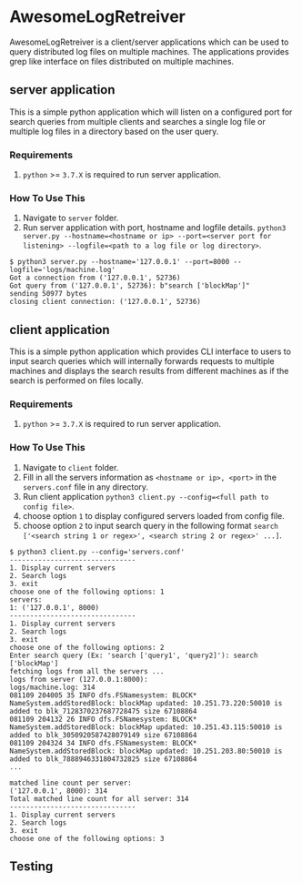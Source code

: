 # AwesomeLogRetreiver

AwesomeLogRetreiver is a client/server applications which can be used to query distributed log files on multiple machines. The applications provides grep like interface on files distributed on multiple machines.

## server application

This is a simple python application which will listen on a configured port for search queries from multiple clients and searches a single log file or multiple log files in a directory based on the user query.

### Requirements

1. `python` >= `3.7.X` is required to run server application.

### How To Use This

1. Navigate to `server` folder.
2. Run server application with port, hostname and logfile details. `python3 server.py --hostname=<hostname or ip> --port=<server port for listening> --logfile=<path to a log file or log directory>`.

```
$ python3 server.py --hostname='127.0.0.1' --port=8000 --logfile='logs/machine.log'
Got a connection from ('127.0.0.1', 52736)
Got query from ('127.0.0.1', 52736): b"search ['blockMap']"
sending 50977 bytes
closing client connection: ('127.0.0.1', 52736)
```

## client application

This is a simple python application which provides CLI interface to users to input search queries which will internally forwards requests to multiple machines and displays the search results from different machines as if the search is performed on files locally.

### Requirements

1. `python` >= `3.7.X` is required to run server application.

### How To Use This

1. Navigate to `client` folder.
2. Fill in all the servers information as `<hostname or ip>, <port>` in the `servers.conf` file in any directory.
3. Run client application `python3 client.py --config=<full path to config file>`.
4. choose option `1` to display configured servers loaded from config file.
5. choose option `2` to input search query in the following format `search ['<search string 1 or regex>', <search string 2 or regex>' ...]`.

```
$ python3 client.py --config='servers.conf'
-------------------------------
1. Display current servers
2. Search logs
3. exit
choose one of the following options: 1
servers:
1: ('127.0.0.1', 8000)
-------------------------------
1. Display current servers
2. Search logs
3. exit
choose one of the following options: 2
Enter search query (Ex: 'search ['query1', 'query2]'): search ['blockMap']
fetching logs from all the servers ...
logs from server (127.0.0.1:8000):
logs/machine.log: 314
081109 204005 35 INFO dfs.FSNamesystem: BLOCK* NameSystem.addStoredBlock: blockMap updated: 10.251.73.220:50010 is added to blk_7128370237687728475 size 67108864
081109 204132 26 INFO dfs.FSNamesystem: BLOCK* NameSystem.addStoredBlock: blockMap updated: 10.251.43.115:50010 is added to blk_3050920587428079149 size 67108864
081109 204324 34 INFO dfs.FSNamesystem: BLOCK* NameSystem.addStoredBlock: blockMap updated: 10.251.203.80:50010 is added to blk_7888946331804732825 size 67108864
...

matched line count per server: 
('127.0.0.1', 8000): 314
Total matched line count for all server: 314
-------------------------------
1. Display current servers
2. Search logs
3. exit
choose one of the following options: 3
```

## Testing

